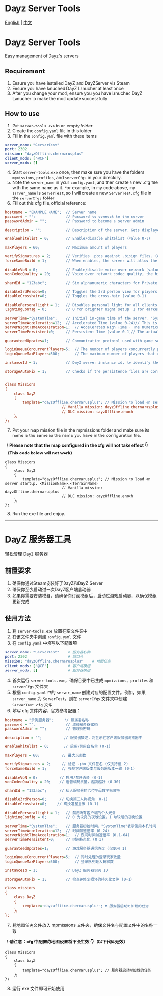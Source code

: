 # Dayz Server Tools

[English](#dayz-server-tools) | [中文](#dayz-服务器工具)

# Dayz Server Tools

Easy management of Dayz's servers

## Requirement
1. Ensure you have installed DayZ and DayZServer via Steam
2. Ensure you have lanuched DayZ Lanucher at least once
3. After you change your mod, ensure you you have lanuched DayZ Lanucher to make the mod update successfully

## How to use

1. Put `server-tools.exe` in an empty folder
2. Create the `config.yaml` file in this folder
3. Fill in the `config.yaml` file with these items

```yaml
server_name: "ServerTest"
port: 2302
mission: "dayzOffline.chernarusplus"
client_mods: ["@CF"]
server_mods: []
```

4. Start `server-tools.exe` once, then make sure you have the folders `mpmissions`, `profiles`, and `serverCfgs` in your directory.
5. Note the `server_name` in your `config.yaml`, and then create a new .cfg file with the same name as it. For example, in my code above, my `server_name` is `ServerTest`, so I will create a new `ServerTest.cfg` file in the `serverCfgs` folder
6. Fill out this cfg file, official reference:

```cfg
hostname = "EXAMPLE NAME";  // Server name
password = "";              // Password to connect to the server
passwordAdmin = "";         // Password to become a server admin

description = "";			// Description of the server. Gets displayed to users in client server browser.

enableWhitelist = 0;        // Enable/disable whitelist (value 0-1)

maxPlayers = 60;            // Maximum amount of players

verifySignatures = 2;       // Verifies .pbos against .bisign files. (only 2 is supported)
forceSameBuild = 1;         // When enabled, the server will allow the connection only to clients with same the .exe revision as the server (value 0-1)

disableVoN = 0;             // Enable/disable voice over network (value 0-1)
vonCodecQuality = 20;       // Voice over network codec quality, the higher the better (values 0-30)

shardId = "123abc";			// Six alphanumeric characters for Private server

disable3rdPerson=0;         // Toggles the 3rd person view for players (value 0-1)
disableCrosshair=0;         // Toggles the cross-hair (value 0-1)

disablePersonalLight = 1;   // Disables personal light for all clients connected to server
lightingConfig = 0;         // 0 for brighter night setup, 1 for darker night setup

serverTime="SystemTime";    // Initial in-game time of the server. "SystemTime" means the local time of the machine. Another possibility is to set the time to some value in "YYYY/MM/DD/HH/MM" format, f.e. "2015/4/8/17/23" .
serverTimeAcceleration=12;  // Accelerated Time (value 0-24)// This is a time multiplier for in-game time. In this case, the time would move 24 times faster than normal, so an entire day would pass in one hour.
serverNightTimeAcceleration=1;  // Accelerated Nigh Time - The numerical value being a multiplier (0.1-64) and also multiplied by serverTimeAcceleration value. Thus, in case it is set to 4 and serverTimeAcceleration is set to 2, night time would move 8 times faster than normal. An entire night would pass in 3 hours.
serverTimePersistent=0;     // Persistent Time (value 0-1)// The actual server time is saved to storage, so when active, the next server start will use the saved time value.

guaranteedUpdates=1;        // Communication protocol used with game server (use only number 1)

loginQueueConcurrentPlayers=5;  // The number of players concurrently processed during the login process. Should prevent massive performance drop during connection when a lot of people are connecting at the same time.
loginQueueMaxPlayers=500;       // The maximum number of players that can wait in login queue

instanceId = 1;             // DayZ server instance id, to identify the number of instances per box and their storage folders with persistence files

storageAutoFix = 1;         // Checks if the persistence files are corrupted and replaces corrupted ones with empty ones (value 0-1)


class Missions
{
    class DayZ
    {
        template="dayzOffline.chernarusplus"; // Mission to load on server startup. <MissionName>.<TerrainName>
					      // Vanilla mission: dayzOffline.chernarusplus
					      // DLC mission: dayzOffline.enoch
    };
};
```

7. Put your map mission file in the mpmissions folder and make sure its name is the same as the name you have in the configuration file.

**！Please note that the map configured in the cfg will not take effect 👇（This code below will not work）**

```
class Missions
{
    class DayZ
    {
        template="dayzOffline.chernarusplus"; // Mission to load on server startup. <MissionName>.<TerrainName>
					      // Vanilla mission: dayzOffline.chernarusplus
					      // DLC mission: dayzOffline.enoch
    };
};
```
8. Run the exe file and enjoy.

---

# DayZ 服务器工具

轻松管理 DayZ 服务器

## 前置要求
1. 确保你通过Steam安装好了DayZ和DayZ Server
2. 确保你至少启动过一次DayZ客户端启动器
3. 如果你需要安装模组，请确保你订阅模组后，启动过游戏启动器，以确保模组更新完成

## 使用方法

1. 将 `server-tools.exe` 放置在空文件夹中
2. 在该文件夹中创建 `config.yaml` 文件
3. 在 `config.yaml` 中填写以下配置项

```yaml
server_name: "ServerTest"    # 服务器名称
port: 2302                   # 端口号
mission: "dayzOffline.chernarusplus"    # 地图任务
client_mods: ["@CF"]         # 客户端模组
server_mods: []              # 服务器模组
```

4. 首次运行 `server-tools.exe`，确保目录中已生成 `mpmissions`、`profiles` 和 `serverCfgs` 文件夹
5. 根据 `config.yaml` 中的 `server_name` 创建对应的配置文件。例如，如果 `server_name` 为 `ServerTest`，则在 `serverCfgs` 文件夹中创建 `ServerTest.cfg` 文件
6. 填写 cfg 文件内容，官方参考配置：

```cfg
hostname = "示例服务器";     // 服务器名称
password = "";              // 连接服务器密码
passwordAdmin = "";         // 管理员密码

description = "";          // 服务器描述，将显示在客户端服务器浏览器中

enableWhitelist = 0;       // 启用/禁用白名单 (0-1)

maxPlayers = 60;          // 最大玩家数

verifySignatures = 2;     // 验证 .pbo 文件签名 (仅支持值 2)
forceSameBuild = 1;       // 强制客户端版本与服务器版本一致 (0-1)

disableVoN = 0;          // 启用/禁用语音 (0-1)
vonCodecQuality = 20;    // 语音编码质量，越高越好 (0-30)

shardId = "123abc";      // 私人服务器的六位字母数字标识符

disable3rdPerson=0;      // 切换第三人称视角 (0-1)
disableCrosshair=0;     // 切换准星显示 (0-1)

disablePersonalLight = 1;   // 禁用所有客户端的个人光源
lightingConfig = 0;         // 0 为较亮的夜晚设置，1 为较暗的夜晚设置

serverTime="SystemTime";    // 服务器初始时间，"SystemTime"表示使用本机时间
serverTimeAcceleration=12;  // 时间加速倍率 (0-24)
serverNightTimeAcceleration=1;  // 夜间时间加速倍率 (0.1-64)
serverTimePersistent=0;     // 时间持久化 (0-1)

guaranteedUpdates=1;        // 游戏服务器通信协议 (仅使用 1)

loginQueueConcurrentPlayers=5;  // 同时处理的登录玩家数量
loginQueueMaxPlayers=500;       // 登录队列最大玩家数

instanceId = 1;             // DayZ 服务器实例 ID

storageAutoFix = 1;         // 检查并修复损坏的持久化文件 (0-1)

class Missions
{
    class DayZ
    {
        template="dayzOffline.chernarusplus"; # 服务器启动时加载的任务
    };
};
```

7. 将地图任务文件放入 mpmissions 文件夹，确保文件名与配置文件中的名称一致

**！请注意：cfg 中配置的地图设置将不会生效 👇（以下代码无效）**

```
class Missions
{
    class DayZ
    {
        template="dayzOffline.chernarusplus"; // 服务器启动时加载的任务
    };
};
```

8. 运行 exe 文件即可开始使用